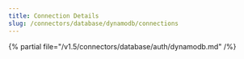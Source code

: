 ```yaml
---
title: Connection Details
slug: /connectors/database/dynamodb/connections
---
```


{% partial file="/v1.5/connectors/database/auth/dynamodb.md" /%}